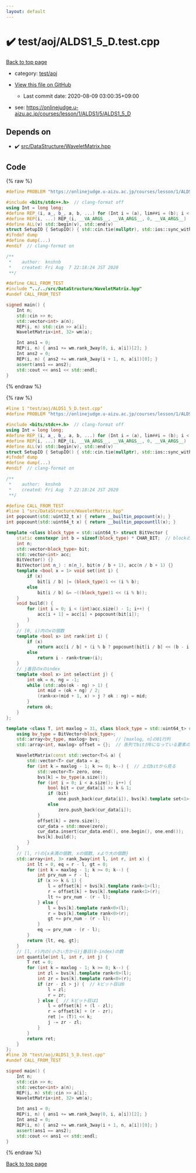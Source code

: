 ```yaml
---
layout: default
---
```


<!-- mathjax config similar to math.stackexchange -->
<script type="text/javascript" async
  src="https://cdnjs.cloudflare.com/ajax/libs/mathjax/2.7.5/MathJax.js?config=TeX-MML-AM_CHTML">
</script>
<script type="text/x-mathjax-config">
  MathJax.Hub.Config({
    TeX: { equationNumbers: { autoNumber: "AMS" }},
    tex2jax: {
      inlineMath: [ ['$','$'] ],
      processEscapes: true
    },
    "HTML-CSS": { matchFontHeight: false },
    displayAlign: "left",
    displayIndent: "2em"
  });
</script>

<script type="text/javascript" src="https://cdnjs.cloudflare.com/ajax/libs/jquery/3.4.1/jquery.min.js"></script>
<script src="https://cdn.jsdelivr.net/npm/jquery-balloon-js@1.1.2/jquery.balloon.min.js" integrity="sha256-ZEYs9VrgAeNuPvs15E39OsyOJaIkXEEt10fzxJ20+2I=" crossorigin="anonymous"></script>
<script type="text/javascript" src="../../../assets/js/copy-button.js"></script>
<link rel="stylesheet" href="../../../assets/css/copy-button.css" />


# :heavy_check_mark: test/aoj/ALDS1_5_D.test.cpp

<a href="../../../index.html">Back to top page</a>

* category: <a href="../../../index.html#0d0c91c0cca30af9c1c9faef0cf04aa9">test/aoj</a>
* <a href="{{ site.github.repository_url }}/blob/master/test/aoj/ALDS1_5_D.test.cpp">View this file on GitHub</a>
    - Last commit date: 2020-08-09 03:00:35+09:00


* see: <a href="https://onlinejudge.u-aizu.ac.jp/courses/lesson/1/ALDS1/5/ALDS1_5_D">https://onlinejudge.u-aizu.ac.jp/courses/lesson/1/ALDS1/5/ALDS1_5_D</a>


## Depends on

* :heavy_check_mark: <a href="../../../library/src/DataStructure/WaveletMatrix.hpp.html">src/DataStructure/WaveletMatrix.hpp</a>


## Code

<a id="unbundled"></a>
{% raw %}
```cpp
#define PROBLEM "https://onlinejudge.u-aizu.ac.jp/courses/lesson/1/ALDS1/5/ALDS1_5_D"

#include <bits/stdc++.h>  // clang-format off
using Int = long long;
#define REP_(i, a_, b_, a, b, ...) for (Int i = (a), lim##i = (b); i < lim##i; i++)
#define REP(i, ...) REP_(i, __VA_ARGS__, __VA_ARGS__, 0, __VA_ARGS__)
#define ALL(v) std::begin(v), std::end(v)
struct SetupIO { SetupIO() { std::cin.tie(nullptr), std::ios::sync_with_stdio(false), std::cout << std::fixed << std::setprecision(13); } } setup_io;
#ifndef dump
#define dump(...)
#endif  // clang-format on

/**
 *    author:  knshnb
 *    created: Fri Aug  7 22:18:24 JST 2020
 **/

#define CALL_FROM_TEST
#include "../../src/DataStructure/WaveletMatrix.hpp"
#undef CALL_FROM_TEST

signed main() {
    Int n;
    std::cin >> n;
    std::vector<int> a(n);
    REP(i, n) std::cin >> a[i];
    WaveletMatrix<int, 32> wm(a);

    Int ans1 = 0;
    REP(i, n) { ans1 += wm.rank_3way(0, i, a[i])[2]; }
    Int ans2 = 0;
    REP(i, n) { ans2 += wm.rank_3way(i + 1, n, a[i])[0]; }
    assert(ans1 == ans2);
    std::cout << ans1 << std::endl;
}
```
{% endraw %}

<a id="bundled"></a>
{% raw %}
```cpp
#line 1 "test/aoj/ALDS1_5_D.test.cpp"
#define PROBLEM "https://onlinejudge.u-aizu.ac.jp/courses/lesson/1/ALDS1/5/ALDS1_5_D"

#include <bits/stdc++.h>  // clang-format off
using Int = long long;
#define REP_(i, a_, b_, a, b, ...) for (Int i = (a), lim##i = (b); i < lim##i; i++)
#define REP(i, ...) REP_(i, __VA_ARGS__, __VA_ARGS__, 0, __VA_ARGS__)
#define ALL(v) std::begin(v), std::end(v)
struct SetupIO { SetupIO() { std::cin.tie(nullptr), std::ios::sync_with_stdio(false), std::cout << std::fixed << std::setprecision(13); } } setup_io;
#ifndef dump
#define dump(...)
#endif  // clang-format on

/**
 *    author:  knshnb
 *    created: Fri Aug  7 22:18:24 JST 2020
 **/

#define CALL_FROM_TEST
#line 1 "src/DataStructure/WaveletMatrix.hpp"
int popcount(std::uint32_t x) { return __builtin_popcount(x); }
int popcount(std::uint64_t x) { return __builtin_popcountll(x); }

template <class block_type = std::uint64_t> struct BitVector {
    static constexpr int b = sizeof(block_type) * CHAR_BIT;  // blockのサイズ
    int n;
    std::vector<block_type> bit;
    std::vector<int> acc;
    BitVector() {}
    BitVector(int n_) : n(n_), bit(n / b + 1), acc(n / b + 1) {}
    template <bool x = 1> void set(int i) {
        if (x)
            bit[i / b] |= (block_type)1 << (i % b);
        else
            bit[i / b] &= ~((block_type)1 << (i % b));
    }
    void build() {
        for (int i = 0; i < (int)acc.size() - 1; i++) {
            acc[i + 1] = acc[i] + popcount(bit[i]);
        }
    }
    // [0, i)内のxの個数
    template <bool x> int rank(int i) {
        if (x)
            return acc[i / b] + (i % b ? popcount(bit[i / b] << (b - i % b)) : 0);
        else
            return i - rank<true>(i);
    }
    // j番目のxのindex
    template <bool x> int select(int j) {
        int ok = n, ng = -1;
        while (std::abs(ok - ng) > 1) {
            int mid = (ok + ng) / 2;
            (rank<x>(mid + 1, x) > j ? ok : ng) = mid;
        }
        return ok;
    }
};

template <class T, int maxlog = 31, class block_type = std::uint64_t> struct WaveletMatrix {
    using bv_type = BitVector<block_type>;
    std::array<bv_type, maxlog> bvs;      // [maxlog, n]の01行列
    std::array<int, maxlog> offset = {};  // 各列でbitが0になっている要素の数

    WaveletMatrix(const std::vector<T>& a) {
        std::vector<T> cur_data = a;
        for (int k = maxlog - 1; k >= 0; k--) {  // 上位bitから見る
            std::vector<T> zero, one;
            bvs[k] = bv_type(a.size());
            for (int i = 0; i < a.size(); i++) {
                bool bit = cur_data[i] >> k & 1;
                if (bit)
                    one.push_back(cur_data[i]), bvs[k].template set<1>(i);
                else
                    zero.push_back(cur_data[i]);
            }
            offset[k] = zero.size();
            cur_data = std::move(zero);
            cur_data.insert(cur_data.end(), one.begin(), one.end());
            bvs[k].build();
        }
    }
    // [l, r)の{x未満の個数, xの個数, xより大の個数}
    std::array<int, 3> rank_3way(int l, int r, int x) {
        int lt = 0, eq = r - l, gt = 0;
        for (int k = maxlog - 1; k >= 0; k--) {
            int prv_num = r - l;
            if (x >> k & 1) {
                l = offset[k] + bvs[k].template rank<1>(l);
                r = offset[k] + bvs[k].template rank<1>(r);
                lt += prv_num - (r - l);
            } else {
                l = bvs[k].template rank<0>(l);
                r = bvs[k].template rank<0>(r);
                gt += prv_num - (r - l);
            }
            eq -= prv_num - (r - l);
        }
        return {lt, eq, gt};
    }
    // [l, r)内の(小さい方から)j番目(0-index)の数
    int quantile(int l, int r, int j) {
        T ret = 0;
        for (int k = maxlog - 1; k >= 0; k--) {
            int zl = bvs[k].template rank<0>(l);
            int zr = bvs[k].template rank<0>(r);
            if (zr - zl > j) {  // kビット目は0
                l = zl;
                r = zr;
            } else {  // kビット目は1
                l = offset[k] + (l - zl);
                r = offset[k] + (r - zr);
                ret |= (T)1 << k;
                j -= zr - zl;
            }
        }
        return ret;
    }
};
#line 20 "test/aoj/ALDS1_5_D.test.cpp"
#undef CALL_FROM_TEST

signed main() {
    Int n;
    std::cin >> n;
    std::vector<int> a(n);
    REP(i, n) std::cin >> a[i];
    WaveletMatrix<int, 32> wm(a);

    Int ans1 = 0;
    REP(i, n) { ans1 += wm.rank_3way(0, i, a[i])[2]; }
    Int ans2 = 0;
    REP(i, n) { ans2 += wm.rank_3way(i + 1, n, a[i])[0]; }
    assert(ans1 == ans2);
    std::cout << ans1 << std::endl;
}

```
{% endraw %}

<a href="../../../index.html">Back to top page</a>

